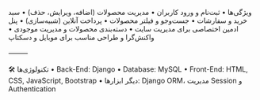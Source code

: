 ویژگی‌ها
	•	ثبت‌نام و ورود کاربران
	•	مدیریت محصولات (اضافه، ویرایش، حذف)
	•	سبد خرید و سفارشات
	•	جست‌وجو و فیلتر محصولات
	•	پرداخت آنلاین (شبیه‌سازی)
	•	پنل ادمین اختصاصی برای مدیریت سایت
	•	دسته‌بندی محصولات و مدیریت موجودی
	•	واکنش‌گرا و طراحی مناسب برای موبایل و دسکتاپ

⸻

🛠 تکنولوژی‌ها
	•	Back-End: Django
	•	Database: MySQL
	•	Front-End: HTML, CSS, JavaScript, Bootstrap
	•	دیگر ابزارها: Django ORM، مدیریت Session و Authentication
